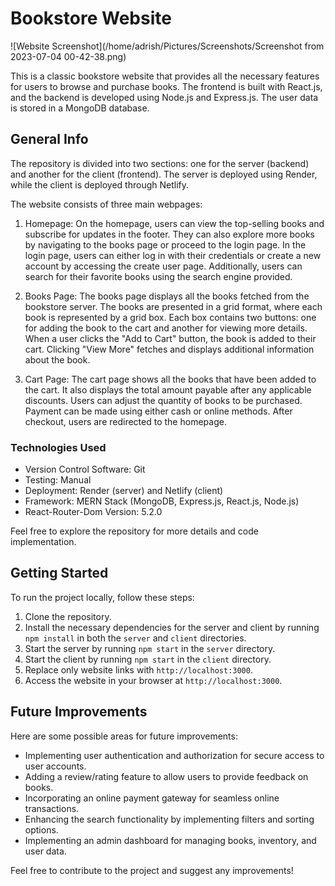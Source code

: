 # Bookstore Website

![Website Screenshot](/home/adrish/Pictures/Screenshots/Screenshot from 2023-07-04 00-42-38.png)

This is a classic bookstore website that provides all the necessary features for users to browse and purchase books. The frontend is built with React.js, and the backend is developed using Node.js and Express.js. The user data is stored in a MongoDB database.

## General Info

The repository is divided into two sections: one for the server (backend) and another for the client (frontend). The server is deployed using Render, while the client is deployed through Netlify.

The website consists of three main webpages:

1. Homepage: On the homepage, users can view the top-selling books and subscribe for updates in the footer. They can also explore more books by navigating to the books page or proceed to the login page. In the login page, users can either log in with their credentials or create a new account by accessing the create user page. Additionally, users can search for their favorite books using the search engine provided.

2. Books Page: The books page displays all the books fetched from the bookstore server. The books are presented in a grid format, where each book is represented by a grid box. Each box contains two buttons: one for adding the book to the cart and another for viewing more details. When a user clicks the "Add to Cart" button, the book is added to their cart. Clicking "View More" fetches and displays additional information about the book.

3. Cart Page: The cart page shows all the books that have been added to the cart. It also displays the total amount payable after any applicable discounts. Users can adjust the quantity of books to be purchased. Payment can be made using either cash or online methods. After checkout, users are redirected to the homepage.

### Technologies Used

- Version Control Software: Git
- Testing: Manual
- Deployment: Render (server) and Netlify (client)
- Framework: MERN Stack (MongoDB, Express.js, React.js, Node.js)
- React-Router-Dom Version: 5.2.0

Feel free to explore the repository for more details and code implementation.

## Getting Started

To run the project locally, follow these steps:

1. Clone the repository.
2. Install the necessary dependencies for the server and client by running `npm install` in both the `server` and `client` directories.
3. Start the server by running `npm start` in the `server` directory.
4. Start the client by running `npm start` in the `client` directory.
5. Replace only website links with `http://localhost:3000`.
6. Access the website in your browser at `http://localhost:3000`.

## Future Improvements

Here are some possible areas for future improvements:

- Implementing user authentication and authorization for secure access to user accounts.
- Adding a review/rating feature to allow users to provide feedback on books.
- Incorporating an online payment gateway for seamless online transactions.
- Enhancing the search functionality by implementing filters and sorting options.
- Implementing an admin dashboard for managing books, inventory, and user data.

Feel free to contribute to the project and suggest any improvements!
